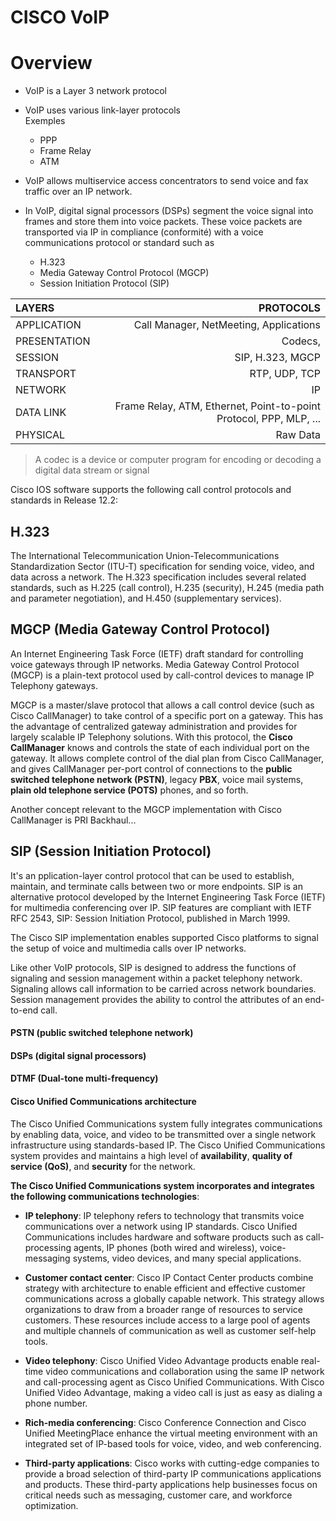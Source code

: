 CISCO VoIP
==========

# Overview

* VoIP is a Layer 3 network protocol

* VoIP uses various link-layer protocols <br>
Exemples
	* PPP
	* Frame Relay
	* ATM 

* VoIP allows multiservice access concentrators to send voice and fax traffic over an IP network. 

* In VoIP, digital signal processors (DSPs) segment the voice signal into frames and store them into voice packets. 
These voice packets are transported via IP in compliance (conformité) with a voice communications protocol or 
standard such as
	* H.323
	* Media Gateway Control Protocol (MGCP)
	* Session Initiation Protocol (SIP)


| LAYERS | PROTOCOLS | 
|:-----------|------------:|
| APPLICATION       |	Call Manager, NetMeeting, Applications														|  
| PRESENTATION    	|	Codecs, 															|   
| SESSION      	    |   SIP, H.323, MGCP 													|    
| TRANSPORT         |   RTP, UDP, TCP 														|    
| NETWORK           |   IP 																	|   
| DATA LINK         |   Frame Relay, ATM, Ethernet, Point-to-point Protocol, PPP, MLP, ...  |   
| PHYSICAL          |   Raw Data 															|   

>A codec is a device or computer program for encoding or decoding a digital data stream or signal

Cisco IOS software supports the following call 
control protocols and standards in Release 12.2:

## H.323
The International Telecommunication Union-Telecommunications Standardization Sector 
(ITU-T) specification for sending voice, video, and data across a network. The H.323 specification 
includes several related standards,
 such as H.225 (call control), H.235 (security), H.245 (media path 
and parameter negotiation), and H.450 (supplementary services).

## MGCP (Media Gateway Control Protocol)
An Internet Engineering Task Force (IETF) draft standard for controlling voice gateways through
IP networks.
Media Gateway Control Protocol (MGCP) is a plain-text protocol used by call-control devices to manage IP Telephony gateways.

MGCP is a master/slave protocol that allows a call control device (such as Cisco CallManager) to take control of a specific port on a gateway. 
This has the advantage of centralized gateway administration and provides for largely scalable IP Telephony solutions. With this protocol, the __Cisco CallManager__ knows and controls the state of each individual port on the gateway. It allows complete control of the dial plan from Cisco CallManager, and gives CallManager per-port control of connections to the __public switched telephone network (PSTN)__, legacy __PBX__, voice mail systems, __plain old telephone service (POTS)__ phones, and so forth. 

Another concept relevant to the MGCP implementation with Cisco CallManager is PRI Backhaul...

## SIP (Session Initiation Protocol)

It's an pplication-layer control protocol that can be used to establish, maintain, and terminate calls between two or more endpoints. SIP is an alternative protocol developed by the Internet Engineering Task Force (IETF) for multimedia conferencing over IP. SIP features are compliant with IETF RFC 2543, SIP: Session Initiation Protocol, published in March 1999.

The Cisco SIP implementation enables supported Cisco platforms to signal the setup of voice and multimedia calls over IP networks.

Like other VoIP protocols, SIP is designed to address the functions of signaling and session management within a packet telephony network. Signaling allows call information to be carried across network boundaries. Session management provides the ability to control the attributes of an end-to-end call.

#### PSTN (public switched telephone network)

#### DSPs (digital signal processors)

#### DTMF (Dual-tone multi-frequency)

#### Cisco Unified Communications architecture

The Cisco Unified Communications system fully integrates communications by enabling data, voice, and video to be transmitted over a single network infrastructure using standards-based IP.
The Cisco Unified Communications system provides and maintains a high level of __availability__, __quality of service (QoS)__, and __security__ for the network.

__The Cisco Unified Communications system incorporates and integrates the following communications technologies__:

* __IP telephony__: 
IP telephony refers to technology that transmits voice communications over a network using IP standards. Cisco Unified Communications includes hardware and software products such as call-processing agents, IP phones (both wired and wireless), voice-messaging systems, video devices, and many special applications.

* __Customer contact center__: Cisco IP Contact Center products combine strategy with architecture to enable efficient and effective customer communications across a globally capable network. This strategy allows organizations to draw from a broader range of resources to service customers. These resources include access to a large pool of agents and multiple channels of communication as well as customer self-help tools.
  
* __Video telephony__: Cisco Unified Video Advantage products enable real-time video communications and collaboration using the same IP network and call-processing agent as Cisco Unified Communications. With Cisco Unified Video Advantage, making a video call is just as easy as dialing a phone number.
 
* __Rich-media conferencing__: Cisco Conference Connection and Cisco Unified MeetingPlace enhance the virtual meeting environment with an integrated set of IP-based tools for voice, video, and web conferencing.

* __Third-party applications__: Cisco works with cutting-edge companies to provide a broad selection of third-party IP communications applications and products. These third-party applications help businesses focus on critical needs such as messaging, customer care, and workforce optimization.

